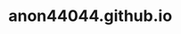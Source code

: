 # anon44044.github.io
<!DOCTYPE html>
<html lang="en">
<head>
    <meta charset="UTF-8">
    <meta name="viewport" content="width=device-width, initial-scale=1.0">
    <title>Advanced Shrimp Keeper's Guide</title>
    <link href="https://cdnjs.cloudflare.com/ajax/libs/font-awesome/6.0.0/css/all.min.css" rel="stylesheet">
    <style>
        /* Previous styles remain + new additions */
        :root {
            --primary-color: #006494;
            --secondary-color: #1B98E0;
            --accent-color: #E8F1F2;
            --text-color: #13293D;
            --light-text: #E8F1F2;
            --success-color: #4CAF50;
            --warning-color: #FFC107;
            --danger-color: #FF5722;
        }

        /* Tab System */
        .tab-container {
            margin: 2rem 0;
        }

        .tabs {
            display: flex;
            gap: 0.5rem;
            margin-bottom: 1rem;
            flex-wrap: wrap;
        }

        .tab {
            padding: 0.75rem 1.5rem;
            background: var(--accent-color);
            border: none;
            border-radius: 8px;
            cursor: pointer;
            font-weight: 500;
            transition: all 0.3s ease;
        }

        .tab.active {
            background: var(--primary-color);
            color: white;
        }

        .tab-content {
            display: none;
            animation: fadeIn 0.5s ease;
        }

        .tab-content.active {
            display: block;
        }

        /* Grade System */
        .grade-card {
            background: white;
            border-radius: 12px;
            padding: 1.5rem;
            margin: 1rem 0;
            box-shadow: 0 4px 6px rgba(0,0,0,0.05);
        }

        .grade-indicator {
            display: inline-block;
            padding: 0.25rem 1rem;
            border-radius: 20px;
            margin: 0.25rem;
            font-weight: 500;
        }

        .grade-sss { background: #FFD700; color: #000; }
        .grade-ss { background: #C0C0C0; color: #000; }
        .grade-s { background: #CD7F32; color: #fff; }

        /* Parameter Slider */
        .parameter-slider {
            position: relative;
            height: 40px;
            background: #f0f0f0;
            border-radius: 20px;
            margin: 1rem 0;
        }

        .parameter-range {
            position: absolute;
            height: 100%;
            background: var(--primary-color);
            opacity: 0.3;
            border-radius: 20px;
        }

        .parameter-labels {
            position: absolute;
            width: 100%;
            height: 100%;
            display: flex;
            justify-content: space-between;
            align-items: center;
            padding: 0 1rem;
            color: var(--text-color);
            font-weight: 500;
        }

        /* Breeding Chart */
        .breeding-chart {
            display: grid;
            grid-template-columns: repeat(auto-fit, minmax(250px, 1fr));
            gap: 1rem;
            margin: 1rem 0;
        }

        .breeding-result {
            background: white;
            border-radius: 12px;
            padding: 1rem;
            box-shadow: 0 2px 4px rgba(0,0,0,0.05);
            display: flex;
            flex-direction: column;
            gap: 0.5rem;
        }

        .breeding-result img {
            width: 100%;
            height: 150px;
            object-fit: cover;
            border-radius: 8px;
        }

        /* Animation */
        @keyframes fadeIn {
            from { opacity: 0; transform: translateY(10px); }
            to { opacity: 1; transform: translateY(0); }
        }

        /* Quick Reference */
        .quick-reference {
            position: fixed;
            right: 2rem;
            top: 50%;
            transform: translateY(-50%);
            background: white;
            padding: 1rem;
            border-radius: 12px;
            box-shadow: 0 4px 12px rgba(0,0,0,0.1);
            max-width: 250px;
            display: none;
        }

        @media (min-width: 1400px) {
            .quick-reference {
                display: block;
            }
        }

        /* Care Guide Cards */
        .care-guide {
            background: white;
            border-radius: 12px;
            padding: 1.5rem;
            margin: 1rem 0;
            box-shadow: 0 4px 6px rgba(0,0,0,0.05);
        }

        .care-guide h4 {
            color: var(--primary-color);
            margin-bottom: 1rem;
            display: flex;
            align-items: center;
            gap: 0.5rem;
        }

        .parameter-tag {
            display: inline-block;
            padding: 0.25rem 0.75rem;
            border-radius: 15px;
            background: var(--accent-color);
            margin: 0.25rem;
            font-size: 0.875rem;
        }

        /* New Species Card Design */
        .species-card {
            display: grid;
            grid-template-columns: 1fr;
            gap: 1rem;
        }

        .species-info {
            display: flex;
            flex-direction: column;
            gap: 0.5rem;
        }

        .species-parameters {
            display: grid;
            grid-template-columns: repeat(2, 1fr);
            gap: 0.5rem;
        }

        .parameter-item {
            background: var(--accent-color);
            padding: 0.5rem;
            border-radius: 8px;
            text-align: center;
        }

        .parameter-value {
            font-weight: bold;
            color: var(--primary-color);
        }

    </style>
</head>
<body>
    <!-- Navigation remains the same -->
    <nav class="navbar">
        <div class="nav-container">
            <div class="logo">
                <i class="fas fa-water"></i>
                Advanced Shrimp Guide
            </div>
            <div class="nav-links">
                <a href="#species"><i class="fas fa-fish"></i> Species</a>
                <a href="#breeding"><i class="fas fa-baby"></i> Breeding</a>
                <a href="#parameters"><i class="fas fa-chart-line"></i> Parameters</a>
                <a href="#grading"><i class="fas fa-award"></i> Grading</a>
                <a href="#care"><i class="fas fa-heart"></i> Care</a>
            </div>
        </div>
    </nav>

    <div class="container">
        <div class="tab-container">
            <div class="tabs">
                <button class="tab active" data-tab="neocaridina">Neocaridina</button>
                <button class="tab" data-tab="caridina">Caridina</button>
                <button class="tab" data-tab="breeding">Breeding</button>
                <button class="tab" data-tab="grading">Grading</button>
            </div>

            <!-- Neocaridina Tab -->
            <div class="tab-content active" id="neocaridina">
                <h2>Neocaridina Varieties</h2>
                <div class="species-grid">
                    <!-- Red Variations -->
                    <div class="species-card">
                        <span class="care-level beginner">Beginner</span>
                        <div class="species-info">
                            <h3>Red Variations</h3>
                            <p><strong>Types:</strong></p>
                            <div class="grade-indicators">
                                <span class="grade-indicator grade-sss">Painted Fire Red</span>
                                <span class="grade-indicator grade-ss">Fire Red</span>
                                <span class="grade-indicator grade-s">Sakura</span>
                                <span class="grade-indicator">Cherry</span>
                            </div>
                        </div>
                        <div class="species-parameters">
                            <div class="parameter-item">
                                <div>Temperature</div>
                                <div class="parameter-value">65-85°F</div>
                            </div>
                            <div class="parameter-item">
                                <div>pH</div>
                                <div class="parameter-value">6.5-7.5</div>
                            </div>
                            <div class="parameter-item">
                                <div>GH</div>
                                <div class="parameter-value">6-8</div>
                            </div>
                            <div class="parameter-item">
                                <div>KH</div>
                                <div class="parameter-value">4-6</div>
                            </div>
                        </div>
                    </div>

                    <!-- Blue Variations -->
                    <div class="species-card">
                        <span class="care-level beginner">Beginner</span>
                        <div class="species-info">
                            <h3>Blue Variations</h3>
                            <p><strong>Types:</strong></p>
                            <div class="grade-indicators">
                                <span class="grade-indicator grade-sss">Blue Dream</span>
                                <span class="grade-indicator grade-ss">Blue Velvet</span>
                                <span class="grade-indicator grade-s">Blue Jelly</span>
                                <span class="grade-indicator">Carbon Rili</span>
                            </div>
                        </div>
                        <div class="species-parameters">
                            <!-- Same parameters as Red -->
                        </div>
                    </div>

                    <!-- Yellow Variations -->
                    <div class="species-card">
                        <span class="care-level beginner">Beginner</span>
                        <div class="species-info">
                            <h3>Yellow Variations</h3>
                            <p><strong>Types:</strong></p>
                            <div class="grade-indicators">
                                <span class="grade-indicator grade-sss">Yellow Fire</span>
                                <span class="grade-indicator grade-ss">Golden Back</span>
                                <span class="grade-indicator grade-s">Yellow</span>
                            </div>
                        </div>
                        <div class="species-parameters">
                            <!-- Same parameters as Red -->
                        </div>
                    </div>
                </div>
            </div>

            <!-- More tabs to follow in Part 2 -->
        </div>
    </div>

    <script>
        // Tab System
        document.querySelectorAll('.tab').forEach(tab => {
            tab.addEventListener('click', () => {
                // Remove active class from all tabs
                document.querySelectorAll('.tab').forEach(t => t.classList.remove('active'));
                document.querySelectorAll('.tab-content').forEach(c => c.classList.remove('active'));
                
                // Add active class to clicked tab
                tab.classList.add('active');
                document.querySelector(`#${tab.dataset.tab}`).classList.add('active');
            });
        });
    </script>
</body>
</html>
